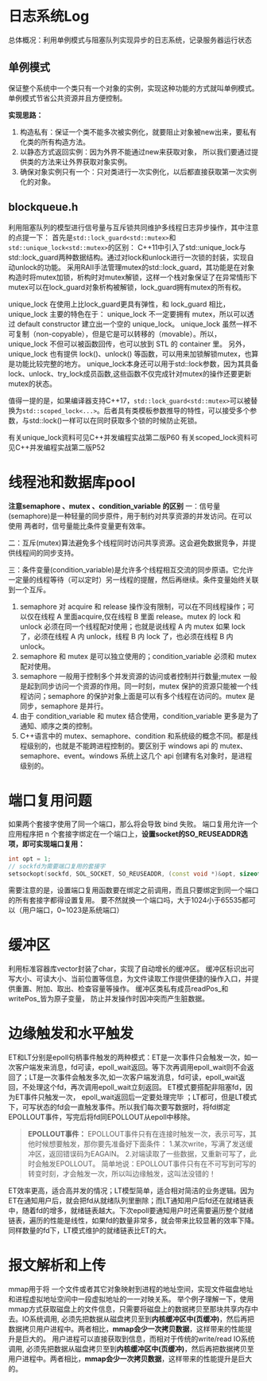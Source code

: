 # 日志系统Log
总体概况：利用单例模式与阻塞队列实现异步的日志系统，记录服务器运行状态
## 单例模式
保证整个系统中一个类只有一个对象的实例，实现这种功能的方式就叫单例模式。单例模式节省公共资源并且方便控制。

**实现思路：**

1. 构造私有：保证一个类不能多次被实例化，就要阻止对象被new出来，要私有化类的所有构造方法。
1. 以静态方式返回实例：因为外界不能通过new来获取对象， 所以我们要通过提供类的方法来让外界获取对象实例。
1. 确保对象实例只有一个：只对类进行一次实例化，以后都直接获取第一次实例化的对象。

## blockqueue.h
利用阻塞队列的模型进行信号量与互斥锁共同维护多线程日志异步操作，其中注意的点提一下：
首先是`std::lock_guard<std::mutex>`和`std::unique_lock<std::mutex>`的区别：
C++11中引入了std::unique_lock与std::lock_guard两种数据结构。通过对lock和unlock进行一次锁的封装，实现自动unlock的功能。
采用RAII手法管理mutex的std::lock_guard，其功能是在对象构造时将mutex加锁，析构时对mutex解锁，这样一个栈对象保证了在异常情形下mutex可以在lock_guard对象析构被解锁，lock_guard拥有mutex的所有权。

unique_lock 在使用上比lock_guard更具有弹性，和 lock_guard 相比，unique_lock 主要的特色在于：
unique_lock 不一定要拥有 mutex，所以可以透过 default constructor 建立出一个空的 unique_lock。
unique_lock 虽然一样不可复制（non-copyable），但是它是可以转移的（movable）。所以，unique_lock 不但可以被函数回传，也可以放到 STL 的 container 里。
另外，unique_lock 也有提供 lock()、unlock() 等函数，可以用来加锁解锁mutex，也算是功能比较完整的地方。
unique_lock本身还可以用于std::lock参数，因为其具备lock、unlock、try_lock成员函数,这些函数不仅完成针对mutex的操作还要更新mutex的状态。

值得一提的是，如果编译器支持C++17，`std::lock_guard<std::mutex>`可以被替换为`std::scoped_lock<...>`。后者具有类模板参数推导的特性，可以接受多个参数，与std::lock()一样可以在同时获取多个锁的时候防止死锁。

有关unique_lock资料可见C++并发编程实战第二版P60
有关scoped_lock资料可见C++并发编程实战第二版P52

# 线程池和数据库pool
**注意semaphore 、mutex 、condition_variable 的区别**
一：信号量 (semaphore)是一种轻量的同步原件，用于制约对共享资源的并发访问。在可以使用
两者时，信号量能比条件变量更有效率。

二：互斥(mutex)算法避免多个线程同时访问共享资源。这会避免数据竞争，并提供线程间的同步支持。

三：条件变量(condition_variable)是允许多个线程相互交流的同步原语。它允许一定量的线程等待（可以定时）另一线程的提醒，然后再继续。条件变量始终关联到一个互斥。

1. semaphore 对 acquire 和 release 操作没有限制，可以在不同线程操作；可以仅在线程 A 里面acquire,仅在线程 B 里面 release。mutex 的 lock 和 unlock 必须在同一个线程配对使用；也就是说线程 A 内 mutex 如果 lock了，必须在线程 A 内 unlock，线程 B 内 lock 了，也必须在线程 B 内 unlock。
1. semaphore 和 mutex 是可以独立使用的；condition_variable 必须和 mutex 配对使用。
1. semaphore 一般用于控制多个并发资源的访问或者控制并行数量;mutex 一般是起到同步访问一个资源的作用。同一时刻，mutex 保护的资源只能被一个线程访问；semaphore 的保护对象上面是可以有多个线程在访问的。mutex 是同步，semaphore 是并行。
1. 由于 condition_variable 和 mutex 结合使用，condition_variable 更多是为了通知、顺序之类的控制。
1. C++语言中的 mutex、semaphore、condition 和系统级的概念不同。都是线程级别的，也就是不能跨进程控制的。要区别于 windows api 的 mutex、semaphore、event。windows 系统上这几个 api 创建有名对象时，是进程级别的。

# 端口复用问题
如果两个套接字使用了同一个端口，那么将会导致 bind 失败。
端口复用允许一个应用程序把 n 个套接字绑定在一个端口上，**设置socket的SO_REUSEADDR选项，即可实现端口复用：**
```cpp
int opt = 1;
// sockfd为需要端口复用的套接字
setsockopt(sockfd, SOL_SOCKET, SO_REUSEADDR, (const void *)&opt, sizeof(opt));
```
需要注意的是，设置端口复用函数要在绑定之前调用，而且只要绑定到同一个端口的所有套接字都得设置复用。
要不然就换一个端口吗，大于1024小于65535都可以（用户端口，0~1023是系统端口）
# 缓冲区
利用标准容器库vector封装了char，实现了自动增长的缓冲区。
缓冲区标识出可写大小、可读大小、当前位置等信息，为文件读取工作提供便捷的操作入口，并提供重置、附加、取出、检查容量等操作。
缓冲区类私有成员readPos_和writePos_皆为原子变量， 防止并发操作时因冲突而产生脏数据。

# 边缘触发和水平触发
ET和LT分别是epoll句柄事件触发的两种模式：ET是一次事件只会触发一次，如一次客户端发来消息，fd可读，epoll_wait返回。等下次再调用epoll_wait则不会返回了；LT是一次事件会触发多次,如一次客户端发消息，fd可读，epoll_wait返回，不处理这个fd，再次调用epoll_wait立刻返回。
ET模式要搭配非阻塞fd，因为ET事件只触发一次， epoll_wait返回后一定要处理完毕 ；LT都可，但是LT模式下，可写状态的fd会一直触发事件。所以我们每次要写数据时，将fd绑定EPOLLOUT事件，写完后将fd同EPOLLOUT从epoll中移除。
> **EPOLLOUT事件：**
EPOLLOUT事件只有在连接时触发一次，表示可写，其他时候想要触发，那你要先准备好下面条件：
1.某次write，写满了发送缓冲区，返回错误码为EAGAIN。
2.对端读取了一些数据，又重新可写了，此时会触发EPOLLOUT。
简单地说：EPOLLOUT事件只有在不可写到可写的转变时刻，才会触发一次，所以叫边缘触发，这叫法没错的！  

ET效率更高，适合高并发的情况；LT模型简单，适合相对简洁的业务逻辑。因为ET在通知用户后，就会把fd从就绪队列里删除；而LT通知用户后fd还在就绪链表中，随着fd的增多，就绪链表越大。下次epoll要通知用户时还需要遍历整个就绪链表，遍历的性能是线性，如果fd的数量非常多，就会带来比较显著的效率下降。同样数量的fd下，LT模式维护的就绪链表比ET的大。

# 报文解析和上传
mmap用于将 一个文件或者其它对象映射到进程的地址空间，实现文件磁盘地址和进程虚拟地址空间中一段虚拟地址的一一对映关系。 举个例子理解一下，使用mmap方式获取磁盘上的文件信息，只需要将磁盘上的数据拷贝至那块共享内存中去。IO系统调用, 必须先把数据从磁盘拷贝至到**内核缓冲区中(页缓冲)**，然后再把数据拷贝用户进程中。两者相比，**mmap会少一次拷贝数据**，这样带来的性能提升是巨大的。  用户进程可以直接获取到信息，而相对于传统的write/read IO系统调用, 必须先把数据从磁盘拷贝至到**内核缓冲区中(页缓冲)**，然后再把数据拷贝至用户进程中。两者相比，**mmap会少一次拷贝数据**，这样带来的性能提升是巨大的。  

